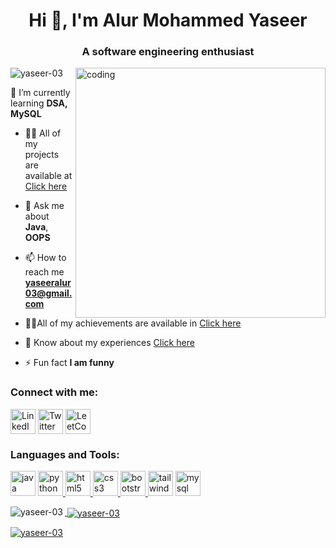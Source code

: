<h1 align="center">Hi 👋, I'm Alur Mohammed Yaseer</h1>
<h3 align="center">A software engineering enthusiast</h3>
<img align="right" alt="coding" width="400" src="https://i.pinimg.com/originals/6e/a8/c6/6ea8c68dfa924bc2e6a9abe3e473087a.gif">

<p align="left"> <img src="https://komarev.com/ghpvc/?username=yaseer-03&label=Profile%20views&color=0e75b6&style=flat" alt="yaseer-03" /> </p>

🌱 I’m currently learning **DSA, MySQL** 

- 👨‍💻 All of my projects are available at [Click here](https://github.com/Yaseer-03)

- 💬 Ask me about **Java**, **OOPS**

- 📫 How to reach me **yaseeralur03@gmail.com**

- 🧑‍🎓All of my achievements are available in [Click here](https://github.io/Portfolio)

- 📄 Know about my experiences [Click here](https://yaseer-03.github.io/Portfolio/images/certificates/Resume.pdf)

- ⚡ Fun fact **I am funny**

<h3 align="left">Connect with me:</h3>
<p align="left">
  <a href="https://www.linkedin.com/in/alur-mohammed-yaseer-43b249217/" target="_blank"><img align="center" src="https://img.icons8.com/fluent/48/000000/linkedin.png" alt="LinkedIn" height="40" width="40" /></a>
  <a href="https://twitter.com/yaseeralur03" target="_blank"><img align="center" src="https://img.icons8.com/fluent/48/000000/twitter.png" alt="Twitter" height="40" width="40" /></a>
  <a href="https://leetcode.com/Yaseer_03/" target="_blank"><img align="center" src="https://img.icons8.com/color/48/000000/leetcode.png" alt="LeetCode" height="40" width="40" /></a>
</p>



<h3 align="left">Languages and Tools:</h3>
<p align="left">
<a href="https://www.java.com" target="_blank" rel="noreferrer"><img src="https://img.icons8.com/color/48/000000/java-coffee-cup-logo.png" alt="java" width="40" height="40"/></a>
<a href="https://www.python.org" target="_blank" rel="noreferrer"><img src="https://img.icons8.com/color/48/000000/python.png" alt="python" width="40" height="40"/>
</a>
</a><a href="https://www.w3.org/html/" target="blank" rel="noreferrer"><img src="https://img.icons8.com/color/48/000000/html-5.png" alt="html5" width="40" height="40"/>
</a><a href="https://www.w3schools.com/css/" target="blank" rel="noreferrer"><img src="https://img.icons8.com/color/48/000000/css3.png" alt="css3" width="40" height="40"/>
</a><a href="https://getbootstrap.com" target="_blank" rel="noreferrer"><img src="https://img.icons8.com/color/48/000000/bootstrap.png" alt="bootstrap" width="40" height="40"/>
</a><img src="https://www.vectorlogo.zone/logos/tailwindcss/tailwindcss-icon.svg" alt="tailwind" width="40" height="40"/> </a><a href="https://www.mysql.com/" target="blank" rel="noreferrer"><img src="https://img.icons8.com/color/48/000000/mysql.png" alt="mysql" width="40" height="40"/></a><a href="https://spring.io/" target="_blank" rel="noreferrer"> <!--<img src="https://www.vectorlogo.zone/logos/springio/springio-icon.svg" alt="spring" width="40" height="40"/>--> </a> <a href="https://tailwindcss.com/" target="_blank" rel="noreferrer">
</p>

<p><img align="left" src="https://github-readme-stats.vercel.app/api/top-langs?username=yaseer-03&show_icons=true&locale=en&layout=compact" alt="yaseer-03" /></p>

<p>&nbsp;<img align="center" src="https://github-readme-stats.vercel.app/api?username=yaseer-03&show_iconstrue&locale=en" alt="yaseer-03" /></p>

<p><img align="center" src="https://github-readme-streak-stats.herokuapp.com/?user=yaseer-03&" alt="yaseer-03" /></p>
